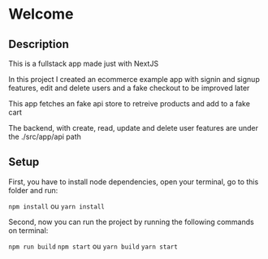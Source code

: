 # Welcome

## Description

This is a fullstack app made just with NextJS

In this project I created an ecommerce example app with signin and signup features, edit and delete users and a fake checkout to be improved later

This app fetches an fake api store to retreive products and add to a fake cart

The backend, with create, read, update and delete user features are under the ./src/app/api path

## Setup

First, you have to install node dependencies, open your terminal, go to this folder and run:

`npm install`
ou
`yarn install`

Second, now you can run the project by running the following commands on terminal:

`npm run build`
`npm start`
ou
`yarn build`
`yarn start`
